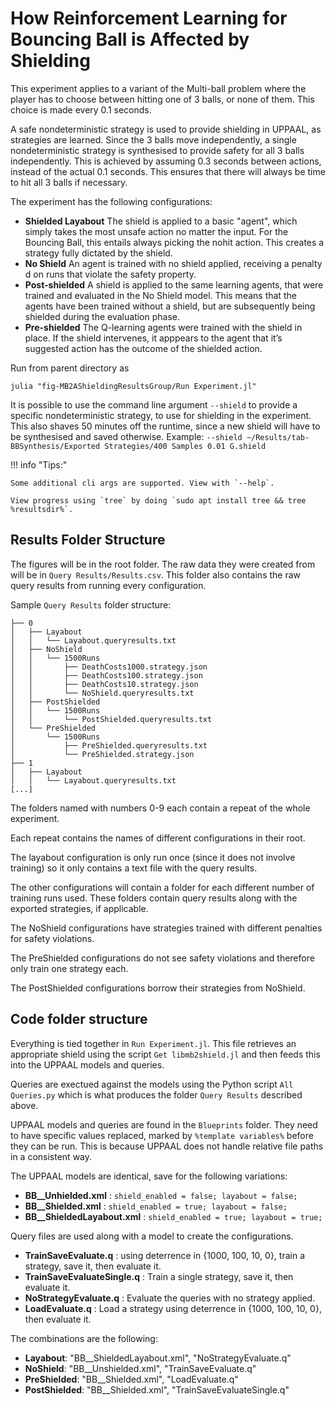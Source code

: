 # How Reinforcement Learning for Bouncing Ball is Affected by Shielding

This experiment applies to a variant of the Multi-ball problem where the player has to choose between hitting one of 3 balls, or none of them. This choice is made every 0.1 seconds.

A safe nondeterministic strategy is used to provide shielding in UPPAAL, as strategies are learned.
Since the 3 balls move independently, a single nondeterministic strategy is synthesised to provide safety for all 3 balls independently. This is achieved by assuming 0.3 seconds between actions, instead of the actual 0.1 seconds. This ensures that there will always be time to hit all 3 balls if necessary. 

The experiment has the following configurations:

- **Shielded Layabout** The shield is applied to a basic "agent", which simply takes the most unsafe action no matter the input. For the Bouncing Ball, this entails always picking the nohit action. This creates a strategy fully dictated by the shield. 
- **No Shield** An agent is trained with no shield applied, receiving a penalty d on runs that violate the safety property. 
- **Post-shielded** A shield is applied to the same learning agents, that were trained and evaluated in the No Shield model. This means that the agents have been trained without a shield, but are subsequently being shielded during the evaluation phase. 
- **Pre-shielded** The Q-learning agents were trained with the shield in place. If the shield intervenes, it apppears to the agent that it’s suggested action has the outcome of the shielded action.

Run from parent directory as 

	julia "fig-MB2AShieldingResultsGroup/Run Experiment.jl"



It is possible to use the command line argument `--shield` to provide a specific nondeterministic strategy, to use for shielding in the experiment. 
This also shaves 50 minutes off the runtime, since a new shield will have to be synthesised and saved otherwise. 
Example: `--shield ~/Results/tab-BBSynthesis/Exported Strategies/400 Samples 0.01 G.shield`

!!! info "Tips:"

	Some additional cli args are supported. View with `--help`.
	
	View progress using `tree` by doing `sudo apt install tree && tree %resultsdir%`. 

## Results Folder Structure

The figures will be in the root folder. The raw data they were created from will be in `Query Results/Results.csv`. This folder also contains the raw query results from running every configuration. 

Sample `Query Results` folder structure: 

	├── 0
	│   ├── Layabout
	│   │   └── Layabout.queryresults.txt
	│   ├── NoShield
	│   │   └── 1500Runs
	│   │       ├── DeathCosts1000.strategy.json
	│   │       ├── DeathCosts100.strategy.json
	│   │       ├── DeathCosts10.strategy.json
	│   │       └── NoShield.queryresults.txt
	│   ├── PostShielded
	│   │   └── 1500Runs
	│   │       └── PostShielded.queryresults.txt
	│   └── PreShielded
	│       └── 1500Runs
	│           ├── PreShielded.queryresults.txt
	│           └── PreShielded.strategy.json
	├── 1
	│   ├── Layabout
	│   │   └── Layabout.queryresults.txt
	[...]

The folders named with numbers 0-9 each contain a repeat of the whole experiment.

Each repeat contains the names of different configurations in their root. 

The layabout configuration is only run once (since it does not involve training) so it only contains a text file with the query results.

The other configurations will contain a folder for each different number of training runs used. These folders contain query results along with the exported strategies, if applicable.

The NoShield configurations have strategies trained with different penalties for safety violations.

The PreShielded configurations do not see safety violations and therefore only train one strategy each.

The PostShielded configurations borrow their strategies from NoShield.

## Code folder structure

Everything is tied together in `Run Experiment.jl`. This file retrieves an appropriate shield using the script `Get libmb2shield.jl` and then feeds this into the UPPAAL models and queries. 

Queries are exectued against the models using the Python script `All Queries.py` which is what produces the folder `Query Results` described above.

UPPAAL models and queries are found in the `Blueprints` folder. They need to have specific values replaced, marked by `%template variables%` before they can be run. This is because UPPAAL does not handle relative file paths in a consistent way. 

The UPPAAL models are identical, save for the following variations:

 - **BB__Unhielded.xml** : `shield_enabled = false; layabout = false;`
 - **BB__Shielded.xml** : `shield_enabled = true; layabout = false;`
 - **BB__ShieldedLayabout.xml** : `shield_enabled = true; layabout = true;`
 
 Query files are used along with a model to create the configurations.
 
 - **TrainSaveEvaluate.q** : using  deterrence in {1000, 100, 10, 0}, train a strategy, save it, then evaluate it.
 - **TrainSaveEvaluateSingle.q** : Train a single strategy, save it, then evaluate it.
 - **NoStrategyEvaluate.q** : Evaluate the queries with no strategy applied.
 - **LoadEvaluate.q** : Load a strategy using  deterrence in {1000, 100, 10, 0}, then evaluate it.

The combinations are the following:

 - **Layabout**:	"BB__ShieldedLayabout.xml",  "NoStrategyEvaluate.q"
 - **NoShield**:	"BB__Unshielded.xml",  "TrainSaveEvaluate.q"
 - **PreShielded**:	"BB__Shielded.xml",  "LoadEvaluate.q"
 - **PostShielded**:	"BB__Shielded.xml",  "TrainSaveEvaluateSingle.q"
